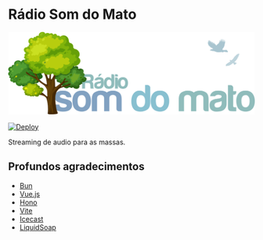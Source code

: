 # Rádio Som do Mato

![Rádio Som do Mato](frontend/public/images/logo.svg "Rádio Som do Mato")

[![Deploy](https://github.com/sistematico/somdomato/actions/workflows/deploy.yml/badge.svg)](https://github.com/sistematico/somdomato/actions/workflows/deploy.yml)

Streaming de audio para as massas.

## Profundos agradecimentos

- [Bun](https://bun.sh)
- [Vue.js](https://vuejs.org)
- [Hono](https://hono.dev)
- [Vite](https://vitejs.dev)
- [Icecast](https://icecast.org)
- [LiquidSoap](https://www.liquidsoap.info)
